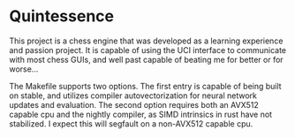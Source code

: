 # Quintessence

This project is a chess engine that was developed as a learning experience and passion project. It is capable of using the UCI interface to communicate with most chess GUIs, and well past capable of beating me for better or for worse...

The Makefile supports two options. The first entry is capable of being built on stable, and utilizes compiler autovectorization for neural network updates and evaluation. The second option requires both an AVX512 capable cpu and the nightly compiler, as SIMD intrinsics in rust have not stabilized. I expect this will segfault on a non-AVX512 capable cpu.
